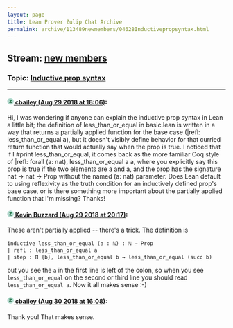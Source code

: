 ```yaml
---
layout: page
title: Lean Prover Zulip Chat Archive 
permalink: archive/113489newmembers/04628Inductivepropsyntax.html
---
```


## Stream: [new members](index.html)
### Topic: [Inductive prop syntax](04628Inductivepropsyntax.html)

---

#### [![Click to go to Zulip](../../assets/img/zulip2.png) cbailey (Aug 29 2018 at 18:06)](https://leanprover.zulipchat.com/#narrow/stream/113489-new%20members/topic/Inductive%20prop%20syntax/near/133006097):
Hi, I was wondering if anyone can explain the inductive prop syntax in Lean a little bit; the definition of less_than_or_equal in basic.lean is written in a way that returns a partially applied function for the base case (|refl: less_than_or_equal a), but it doesn't visibly define behavior for that curried return function that would actually say when the prop is true. I noticed that if I #print less_than_or_equal, it comes back as the more familiar Coq style of |refl: forall (a: nat), less_than_or_equal a a, where you explicitly say this prop is true if the two elements are a and a, and the prop has the signature nat -> nat -> Prop without the named (a: nat) parameter. Does Lean default to using reflexivity as the truth condition for an inductively defined prop's base case, or is there something more important about the partially applied function that I'm missing?
Thanks!

#### [![Click to go to Zulip](../../assets/img/zulip2.png) Kevin Buzzard (Aug 29 2018 at 20:17)](https://leanprover.zulipchat.com/#narrow/stream/113489-new%20members/topic/Inductive%20prop%20syntax/near/133012820):
These aren't partially applied -- there's a trick. The definition is

```lean
inductive less_than_or_equal (a : ℕ) : ℕ → Prop
| refl : less_than_or_equal a
| step : Π {b}, less_than_or_equal b → less_than_or_equal (succ b)
```

but you see the `a` in the first line is left of the colon, so when you see `less_than_or_equal` on the second or third line you should read `less_than_or_equal a`. Now it all makes sense :-)

#### [![Click to go to Zulip](../../assets/img/zulip2.png) cbailey (Aug 30 2018 at 16:08)](https://leanprover.zulipchat.com/#narrow/stream/113489-new%20members/topic/Inductive%20prop%20syntax/near/133062381):
Thank you! That makes sense.

